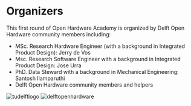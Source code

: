 # Organizers
This first round of Open Hardware Academy is organized by Delft Open Hardware community members including:

- MSc. Research Hardware Engineer (with a background in Integrated Product Design): Jerry de Vos 
- Msc. Research Software Engineer with a background in Integrated Product Design: Jose Urra
- PhD. Data Steward with a background in Mechanical Engineering: Santosh Ilamparuthi
- Delft Open Hardware community members and helpers

![tudelftlogo](TU_delft_logo.png)
![delftopenhardware](delftopenharwdare.png)